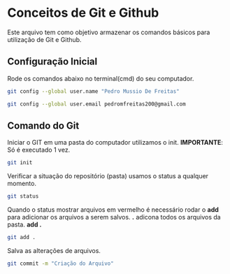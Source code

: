# Conceitos de Git e Github
Este arquivo tem como objetivo armazenar os comandos básicos para utilização de Git e Github.

## Configuração Inicial
Rode os comandos abaixo no terminal(cmd) do seu computador.
```bash
git config --global user.name "Pedro Mussio De Freitas"

git config --global user.email pedromfreitas200@gmail.com
```


## Comando do Git
Iniciar o GIT em uma pasta do computador utilizamos o init.
**IMPORTANTE**: Só é executado 1 vez.
```bash
git init 
```

Verificar a situação do repositório (pasta) usamos o status a qualquer momento.
```bash
git status
```

Quando o status mostrar arquivos em vermelho é necessário rodar o **add** para adicionar os arquivos a serem salvos. **.** adicona todos os arquivos da pasta. **add .**
```bash
git add .
```

Salva as alterações de arquivos.
```bash
git commit -m "Criação do Arquivo"
```